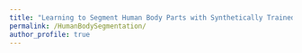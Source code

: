 ```yaml
---
title: "Learning to Segment Human Body Parts with Synthetically Trained Deep CNNs"
permalink: /HumanBodySegmentation/
author_profile: true
---
```


